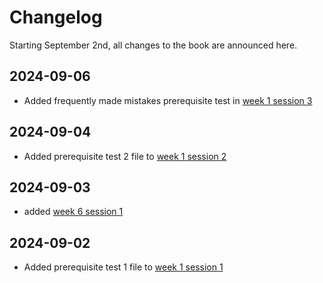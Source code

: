 # Changelog

Starting September 2nd, all changes to the book are announced here.

## 2024-09-06
- Added frequently made mistakes prerequisite test in [week 1 session 3](week_1/session_2/FMN.md)

## 2024-09-04
- Added prerequisite test 2 file to [week 1 session 2](week_1/session_2/intro.md)

## 2024-09-03
- added [week 6 session 1](week_6/session_1/intro.ipynb)

## 2024-09-02
- Added prerequisite test 1 file to [week 1 session 1](week_1/session_1/intro.md)